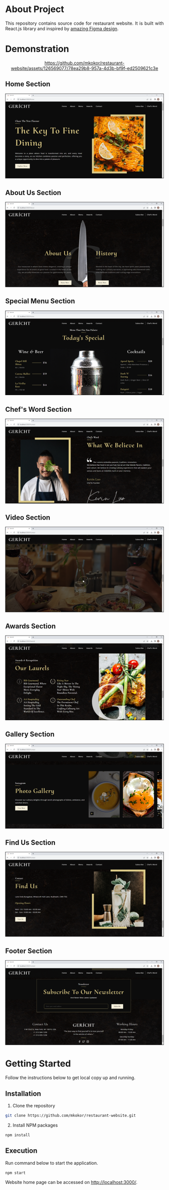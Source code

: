 # About Project
<p align="justify"> 
This repository contains source code for restaurant website. It is built with React.js library and inspired by <a href="https://ui8.net/iqonicdesign/products/gericht-restaurant-website-ui-in-figma">amazing Figma design</a>.
</p>


# Demonstration
<div align="center">

https://github.com/mkokor/restaurant-website/assets/126569077/78ea29b8-957a-4d3b-bf9f-ed2509621c3e

</div>

## Home Section
<div align="center">
   <img src="./demonstration/screenshots/home.png" alt="home" />
</div>

## About Us Section
<div align="center">
  <img src="./demonstration/screenshots/about-us.png" alt="about" />
</div>

## Special Menu Section
<div align="center">
  <img src="./demonstration/screenshots/special-menu.png" alt="menu" />
</div>

## Chef's Word Section
<div align="center">
  <img src="./demonstration/screenshots/chef.png" alt="chef" />
</div>

## Video Section
<div align="center">
  <img src="./demonstration/screenshots/video.png" alt="video" />
</div>

## Awards Section
<div align="center">
  <img src="./demonstration/screenshots/awards.png" alt="awards" />
</div>

## Gallery Section
<div align="center">
  <img src="./demonstration/screenshots/gallery.png" alt="gallery" />
</div>

## Find Us Section
<div align="center">
  <img src="./demonstration/screenshots/find-us.png" alt="find-us" />
</div>

## Footer Section
<div align="center">
  <img src="./demonstration/screenshots/footer.png" alt="footer" />
</div>


# Getting Started
<p align="justify">
Follow the instructions below to get local copy up and running.
</p>

## Installation
1. Clone the repository
```bash
git clone https://github.com/mkokor/restaurant-website.git
```
2. Install NPM packages
```bash
npm install
```

## Execution
<p align="justify">
Run command below to start the application.
</p>

```bash
npm start
```

<p align="justify">
Website home page can be accessed on <a href="http://localhost:3000/">http://localhost:3000/</a>.
</p>

